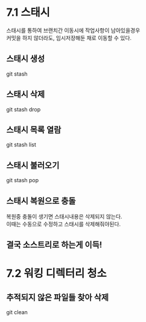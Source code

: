 # 7.1 스태시
스태시를 통하여 브랜치간 이동시에 작업사항이 남아있을경우 </br> 
커밋을 하지 않더라도, 임시저장해둔 채로 이동할 수 있다.

## 스태시 생성
git stash

## 스태시 삭제
git stash drop

## 스태시 목록 열람
git stash list

## 스태시 불러오기
git stash pop

## 스태시 복원으로 충돌
복원중 충돌이 생기면 스태시내용은 삭제되지 않는다. </br>
이때는 수동으로 수정하고 스태시를 삭제해줘야된다.

## 결국 소스트리로 하는게 이득!

# 7.2 워킹 디렉터리 청소

## 추적되지 않은 파일들 찾아 삭제
git clean


